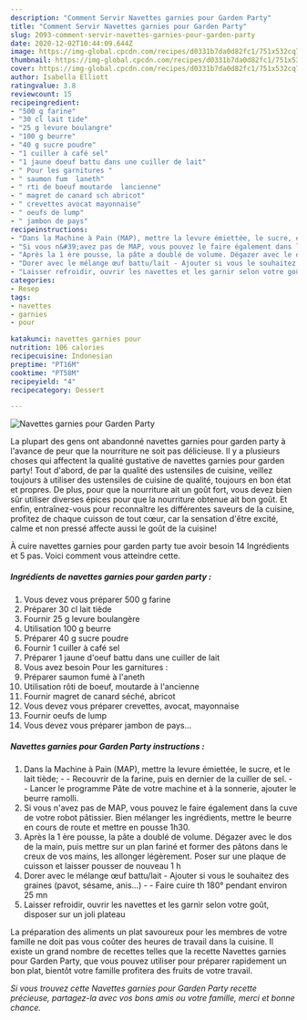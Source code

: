 ```yaml
---
description: "Comment Servir Navettes garnies pour Garden Party"
title: "Comment Servir Navettes garnies pour Garden Party"
slug: 2093-comment-servir-navettes-garnies-pour-garden-party
date: 2020-12-02T10:44:09.644Z
image: https://img-global.cpcdn.com/recipes/d0331b7da0d82fc1/751x532cq70/navettes-garnies-pour-garden-party-photo-principale-de-la-recette.jpg
thumbnail: https://img-global.cpcdn.com/recipes/d0331b7da0d82fc1/751x532cq70/navettes-garnies-pour-garden-party-photo-principale-de-la-recette.jpg
cover: https://img-global.cpcdn.com/recipes/d0331b7da0d82fc1/751x532cq70/navettes-garnies-pour-garden-party-photo-principale-de-la-recette.jpg
author: Isabella Elliott
ratingvalue: 3.8
reviewcount: 15
recipeingredient:
- "500 g farine"
- "30 cl lait tide"
- "25 g levure boulangre"
- "100 g beurre"
- "40 g sucre poudre"
- "1 cuiller à café sel"
- "1 jaune doeuf battu dans une cuiller de lait"
- " Pour les garnitures "
- " saumon fum  laneth"
- " rti de boeuf moutarde  lancienne"
- " magret de canard sch abricot"
- " crevettes avocat mayonnaise"
- " oeufs de lump"
- " jambon de pays"
recipeinstructions:
- "Dans la Machine à Pain (MAP), mettre la levure émiettée, le sucre, et le lait tiède;  Recouvrir de la farine, puis en dernier de la cuiller de sel.  Lancer le programme Pâte de votre machine et à la sonnerie, ajouter le beurre ramolli."
- "Si vous n&#39;avez pas de MAP, vous pouvez le faire également dans la cuve de votre robot pâtissier. Bien mélanger les ingrédients, mettre le beurre en cours de route et mettre en pousse 1h30."
- "Après la 1 ère pousse, la pâte a doublé de volume. Dégazer avec le dos de la main, puis mettre sur un plan fariné et former des pâtons dans le creux de vos mains, les allonger légèrement. Poser sur une plaque de cuisson et laisser pousser de nouveau 1 h"
- "Dorer avec le mélange œuf battu/lait - Ajouter si vous le souhaitez des graines (pavot, sésame, anis...)  Faire cuire th 180° pendant environ 25 mn"
- "Laisser refroidir, ouvrir les navettes et les garnir selon votre goût, disposer sur un joli plateau"
categories:
- Resep
tags:
- navettes
- garnies
- pour

katakunci: navettes garnies pour 
nutrition: 106 calories
recipecuisine: Indonesian
preptime: "PT16M"
cooktime: "PT58M"
recipeyield: "4"
recipecategory: Dessert

---
```



![Navettes garnies pour Garden Party](https://img-global.cpcdn.com/recipes/d0331b7da0d82fc1/751x532cq70/navettes-garnies-pour-garden-party-photo-principale-de-la-recette.jpg)

La plupart des gens ont abandonné navettes garnies pour garden party à l'avance de peur que la nourriture ne soit pas délicieuse. Il y a plusieurs choses qui affectent la qualité gustative de navettes garnies pour garden party! Tout d'abord, de par la qualité des ustensiles de cuisine, veillez toujours à utiliser des ustensiles de cuisine de qualité, toujours en bon état et propres. De plus, pour que la nourriture ait un goût fort, vous devez bien sûr utiliser diverses épices pour que la nourriture obtenue ait bon goût. Et enfin, entraînez-vous pour reconnaître les différentes saveurs de la cuisine, profitez de chaque cuisson de tout cœur, car la sensation d'être excité, calme et non pressé affecte aussi le goût de la cuisine!

<!--inarticleads1-->

À cuire navettes garnies pour garden party tue avoir besoin 14 Ingrédients et 5 pas. Voici comment vous atteindre cette.

##### Ingrédients de navettes garnies pour garden party :

1. Vous devez vous préparer 500 g farine
1. Préparer 30 cl lait tiède
1. Fournir 25 g levure boulangère
1. Utilisation 100 g beurre
1. Préparer 40 g sucre poudre
1. Fournir 1 cuiller à café sel
1. Préparer 1 jaune d&#39;oeuf battu dans une cuiller de lait
1. Vous avez besoin  Pour les garnitures :
1. Préparer  saumon fumé à l&#39;aneth
1. Utilisation  rôti de boeuf, moutarde à l&#39;ancienne
1. Fournir  magret de canard séché, abricot
1. Vous devez vous préparer  crevettes, avocat, mayonnaise
1. Fournir  oeufs de lump
1. Vous devez vous préparer  jambon de pays...




<!--inarticleads2-->

##### Navettes garnies pour Garden Party instructions :

1. Dans la Machine à Pain (MAP), mettre la levure émiettée, le sucre, et le lait tiède; -  - Recouvrir de la farine, puis en dernier de la cuiller de sel. -  - Lancer le programme Pâte de votre machine et à la sonnerie, ajouter le beurre ramolli.
1. Si vous n&#39;avez pas de MAP, vous pouvez le faire également dans la cuve de votre robot pâtissier. Bien mélanger les ingrédients, mettre le beurre en cours de route et mettre en pousse 1h30.
1. Après la 1 ère pousse, la pâte a doublé de volume. Dégazer avec le dos de la main, puis mettre sur un plan fariné et former des pâtons dans le creux de vos mains, les allonger légèrement. Poser sur une plaque de cuisson et laisser pousser de nouveau 1 h
1. Dorer avec le mélange œuf battu/lait - Ajouter si vous le souhaitez des graines (pavot, sésame, anis...) -  - Faire cuire th 180° pendant environ 25 mn
1. Laisser refroidir, ouvrir les navettes et les garnir selon votre goût, disposer sur un joli plateau




<!--inarticleads1-->

<p>
La préparation des aliments un plat savoureux pour les membres de votre famille ne doit pas vous coûter des heures de travail dans la cuisine. Il existe un grand nombre de recettes telles que la recette Navettes garnies pour Garden Party, que vous pouvez utiliser pour préparer rapidement un bon plat, bientôt votre famille profitera des fruits de votre travail.
</p>

<p>
<i>Si vous trouvez cette Navettes garnies pour Garden Party recette précieuse, partagez-la avec vos bons amis ou votre famille, merci et bonne chance.</i>
</p>
